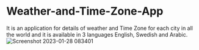 # Weather-and-Time-Zone-App
It is an application for details of weather and Time Zone for each city in all the world and it is available in 3 languages English, Swedish and Arabic.
![Screenshot 2023-01-28 083401](https://user-images.githubusercontent.com/65895863/215254782-89e4256f-4c3e-4905-8fae-5b36c9fabc54.png)
